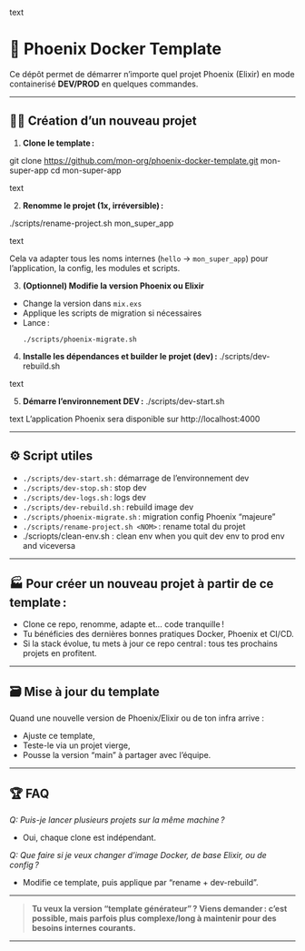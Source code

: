 
text
# 🚀 Phoenix Docker Template

Ce dépôt permet de démarrer n’importe quel projet Phoenix (Elixir) en mode containerisé **DEV/PROD** en quelques commandes.

---

## 👩‍💻 Création d’un nouveau projet

1. **Clone le template :**

git clone https://github.com/mon-org/phoenix-docker-template.git mon-super-app
cd mon-super-app

text

2. **Renomme le projet (1x, irréversible) :**

./scripts/rename-project.sh mon_super_app

text

Cela va adapter tous les noms internes (`hello` → `mon_super_app`) pour l’application, la config, les modules et scripts.

3. **(Optionnel) Modifie la version Phoenix ou Elixir**
- Change la version dans `mix.exs`
- Applique les scripts de migration si nécessaires
- Lance :
  ```
  ./scripts/phoenix-migrate.sh
  ```

4. **Installe les dépendances et builder le projet (dev) :**
./scripts/dev-rebuild.sh

text

5. **Démarre l’environnement DEV :**
./scripts/dev-start.sh

text
L’application Phoenix sera disponible sur http://localhost:4000

---

## ⚙️ Script utiles

- `./scripts/dev-start.sh` : démarrage de l’environnement dev
- `./scripts/dev-stop.sh` : stop dev
- `./scripts/dev-logs.sh` : logs dev
- `./scripts/dev-rebuild.sh` : rebuild image dev
- `./scripts/phoenix-migrate.sh` : migration config Phoenix “majeure”
- `./scripts/rename-project.sh <NOM>` : rename total du projet
- ./scriopts/clean-env.sh : clean env when you quit dev env to prod env and viceversa

---
## 🏭 Pour créer un nouveau projet à partir de ce template :

- Clone ce repo, renomme, adapte et… code tranquille !
- Tu bénéficies des dernières bonnes pratiques Docker, Phoenix et CI/CD.
- Si la stack évolue, tu mets à jour ce repo central : tous tes prochains projets en profitent.

---

## 🗃️ Mise à jour du template

Quand une nouvelle version de Phoenix/Elixir ou de ton infra arrive :
- Ajuste ce template,
- Teste-le via un projet vierge,
- Pousse la version “main” à partager avec l’équipe.

---

## 🏆 FAQ

*Q: Puis-je lancer plusieurs projets sur la même machine ?*
- Oui, chaque clone est indépendant.

*Q: Que faire si je veux changer d’image Docker, de base Elixir, ou de config ?*
- Modifie ce template, puis applique par “rename + dev-rebuild”.

---

> **Tu veux la version “template générateur” ? Viens demander : c’est possible, mais parfois plus complexe/long à maintenir pour des besoins internes courants.**

---
